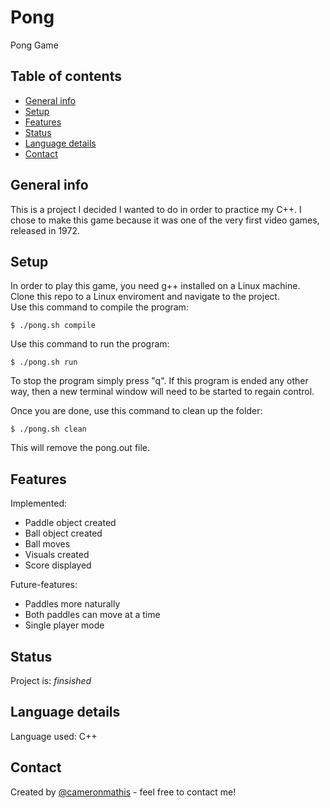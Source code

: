 # Pong
Pong Game

## Table of contents
* [General info](#general-info)
* [Setup](#setup)
* [Features](#features)
* [Status](#status)
* [Language details](#Language-details)
* [Contact](#contact)

## General info
This is a project I decided I wanted to do in order to practice my C++. I chose to make this game because it was one of the very first video games, released in 1972.

## Setup
In order to play this game, you need g++ installed on a Linux machine. </br>
Clone this repo to a Linux enviroment and navigate to the project. </br>
Use this command to compile the program:
	
	$ ./pong.sh compile

Use this command to run the program: 

	$ ./pong.sh run

To stop the program simply press "q". If this program is ended any other way, then a new terminal window will need to be started to regain control. </br>
  
Once you are done, use this command to clean up the folder:
	
	$ ./pong.sh clean

This will remove the pong.out file.

## Features
Implemented:
* Paddle object created
* Ball object created
* Ball moves
* Visuals created
* Score displayed

Future-features:
* Paddles more naturally
* Both paddles can move at a time
* Single player mode

## Status
Project is: _finsished_

## Language details
Language used: C++

## Contact
Created by [@cameronmathis](https://github.com/cameronmathis/) - feel free to contact me!
